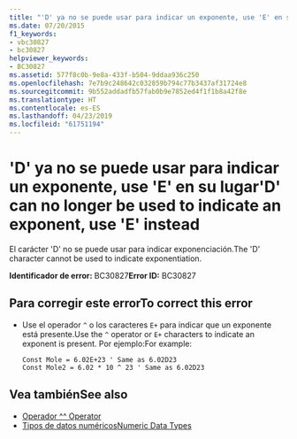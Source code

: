 ```yaml
---
title: "'D' ya no se puede usar para indicar un exponente, use 'E' en su lugar"
ms.date: 07/20/2015
f1_keywords:
- vbc30827
- bc30827
helpviewer_keywords:
- BC30827
ms.assetid: 577f8c0b-9e8a-433f-b504-9ddaa936c250
ms.openlocfilehash: 7e7b9c248642c032859b794c77b3437af31724e8
ms.sourcegitcommit: 9b552addadfb57fab0b9e7852ed4f1f1b8a42f8e
ms.translationtype: HT
ms.contentlocale: es-ES
ms.lasthandoff: 04/23/2019
ms.locfileid: "61751194"
---
```

# <a name="d-can-no-longer-be-used-to-indicate-an-exponent-use-e-instead"></a><span data-ttu-id="6fec7-102">'D' ya no se puede usar para indicar un exponente, use 'E' en su lugar</span><span class="sxs-lookup"><span data-stu-id="6fec7-102">'D' can no longer be used to indicate an exponent, use 'E' instead</span></span>
<span data-ttu-id="6fec7-103">El carácter 'D' no se puede usar para indicar exponenciación.</span><span class="sxs-lookup"><span data-stu-id="6fec7-103">The 'D' character cannot be used to indicate exponentiation.</span></span>  
  
 <span data-ttu-id="6fec7-104">**Identificador de error:** BC30827</span><span class="sxs-lookup"><span data-stu-id="6fec7-104">**Error ID:** BC30827</span></span>  
  
## <a name="to-correct-this-error"></a><span data-ttu-id="6fec7-105">Para corregir este error</span><span class="sxs-lookup"><span data-stu-id="6fec7-105">To correct this error</span></span>  
  
- <span data-ttu-id="6fec7-106">Use el operador `^` o los caracteres `E+` para indicar que un exponente está presente.</span><span class="sxs-lookup"><span data-stu-id="6fec7-106">Use the `^` operator or `E+` characters to indicate an exponent is present.</span></span> <span data-ttu-id="6fec7-107">Por ejemplo:</span><span class="sxs-lookup"><span data-stu-id="6fec7-107">For example:</span></span>  
  
    ```  
    Const Mole = 6.02E+23 ' Same as 6.02D23  
    Const Mole2 = 6.02 * 10 ^ 23 ' Same as 6.02D23  
    ```  
  
## <a name="see-also"></a><span data-ttu-id="6fec7-108">Vea también</span><span class="sxs-lookup"><span data-stu-id="6fec7-108">See also</span></span>

- [<span data-ttu-id="6fec7-109">Operador ^</span><span class="sxs-lookup"><span data-stu-id="6fec7-109">^ Operator</span></span>](../../visual-basic/language-reference/operators/exponentiation-operator.md)
- [<span data-ttu-id="6fec7-110">Tipos de datos numéricos</span><span class="sxs-lookup"><span data-stu-id="6fec7-110">Numeric Data Types</span></span>](../../visual-basic/programming-guide/language-features/data-types/numeric-data-types.md)
